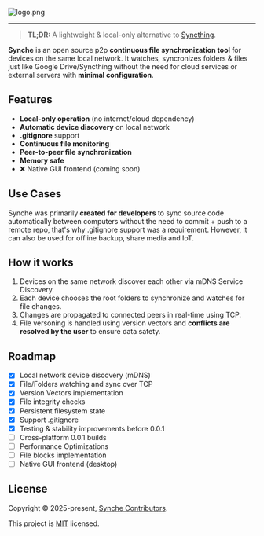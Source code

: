 ![logo.png](https://i.postimg.cc/mDzfDtcj/logo.png)

---

> **TL;DR:** A lightweight & local-only alternative to [Syncthing](https://syncthing.net/).

**Synche** is an open source p2p **continuous file synchronization tool** for devices on the same local network. It watches, syncronizes folders & files just like Google Drive/Syncthing without the need for cloud services or external servers with **minimal configuration**.

## Features

- **Local-only operation** (no internet/cloud dependency)
- **Automatic device discovery** on local network
- **.gitignore** support
- **Continuous file monitoring**
- **Peer-to-peer file synchronization**
- **Memory safe**
- ❌ Native GUI frontend (coming soon)

## Use Cases

Synche was primarily **created for developers** to sync source code automatically between computers without the need to commit + push to a remote repo, that's why .gitignore support was a requirement. However, it can also be used for offline backup, share media and IoT.

## How it works

1. Devices on the same network discover each other via mDNS Service Discovery.
2. Each device chooses the root folders to synchronize and watches for file changes.
3. Changes are propagated to connected peers in real-time using TCP.
4. File versoning is handled using version vectors and **conflicts are resolved by the user** to ensure data safety.

## Roadmap

- [x] Local network device discovery (mDNS)
- [x] File/Folders watching and sync over TCP
- [x] Version Vectors implementation
- [x] File integrity checks
- [x] Persistent filesystem state
- [x] Support .gitignore
- [x] Testing & stability improvements before 0.0.1
- [ ] Cross-platform 0.0.1 builds
- [ ] Performance Optimizations
- [ ] File blocks implementation
- [ ] Native GUI frontend (desktop)

## License

Copyright © 2025-present, [Synche Contributors](https://github.com/matx64/synche/graphs/contributors).

This project is [MIT](https://github.com/matx64/synche/blob/main/LICENSE) licensed.
